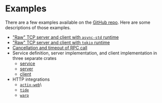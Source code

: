 # Examples

There are a few examples available on the [GitHub repo](https://github.com/minghuaw/toy-rpc/tree/main/examples). Here are some descriptions of those examples.

 - ["Raw" TCP server and client with `async-std` runtime](https://github.com/minghuaw/toy-rpc/tree/main/examples/async_std_tcp)
 - ["Raw" TCP server and client with `tokio` runtime](https://github.com/minghuaw/toy-rpc/tree/main/examples/tokio_tcp)
 - [Cancellation and timeout of RPC call](https://github.com/minghuaw/toy-rpc/tree/main/examples/cancel_and_timeout)
 - Service definition, server implementation, and client implementation in three separate crates
    - [service](https://github.com/minghuaw/toy-rpc/tree/main/examples/example-service)
    - [server](https://github.com/minghuaw/toy-rpc/tree/main/examples/example-server)
    - [client](https://github.com/minghuaw/toy-rpc/tree/main/examples/example-client)
 - HTTP integrations
    - [`actix-web`](https://github.com/minghuaw/toy-rpc/tree/main/examples/actix_v3_integration)\
    - [`tide`](https://github.com/minghuaw/toy-rpc/tree/main/examples/tide_integration)
    - [`warp`](https://github.com/minghuaw/toy-rpc/tree/main/examples/warp_integration)
